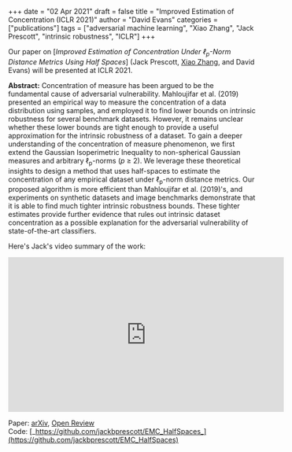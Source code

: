 +++
date = "02 Apr 2021"
draft = false
title = "Improved Estimation of Concentration (ICLR 2021)"
author = "David Evans"
categories = ["publications"]
tags = ["adversarial machine learning", "Xiao Zhang", "Jack Prescott", "intrinsic robustness", "ICLR"]
+++

Our paper on [_Improved Estimation of Concentration Under &#8467;<sub>p</sub>-Norm Distance Metrics Using Half Spaces_] (Jack Prescott, <a href="https://people.virginia.edu/~xz7bc/">Xiao Zhang</a>, and David Evans) will be presented at ICLR 2021.

<b>Abstract:</b> Concentration of measure has been argued to be the
fundamental cause of adversarial vulnerability. Mahloujifar et
al. (2019) presented an empirical way to measure the concentration of
a data distribution using samples, and employed it to find lower
bounds on intrinsic robustness for several benchmark
datasets. However, it remains unclear whether these lower bounds are
tight enough to provide a useful approximation for the intrinsic
robustness of a dataset. To gain a deeper understanding of the
concentration of measure phenomenon, we first extend the Gaussian
Isoperimetric Inequality to non-spherical Gaussian measures and
arbitrary &#8467;<sub>p</sub>-norms (<em>p</em> &ge; 2). We leverage these
theoretical insights to design a method that uses half-spaces to
estimate the concentration of any empirical dataset under
&#8467;<sub>p</sub>-norm distance metrics. Our proposed algorithm is more
efficient than Mahloujifar et al. (2019)'s, and experiments on
synthetic datasets and image benchmarks demonstrate that it is able to
find much tighter intrinsic robustness bounds. These tighter estimates
provide further evidence that rules out intrinsic dataset
concentration as a possible explanation for the adversarial
vulnerability of state-of-the-art classifiers.

Here's Jack's video summary of the work:

<center>
<iframe width="560" height="315" src="https://www.youtube-nocookie.com/embed/VELmIHq09pQ" title="YouTube video player" frameborder="0" allow="accelerometer; autoplay; clipboard-write; encrypted-media; gyroscope; picture-in-picture" allowfullscreen></iframe>
</center>

Paper: [arXiv](https://arxiv.org/abs/2103.12913), [Open Review](https://openreview.net/forum?id=BUlyHkzjgmA)  
Code: [_https://github.com/jackbprescott/EMC_HalfSpaces_](https://github.com/jackbprescott/EMC_HalfSpaces)